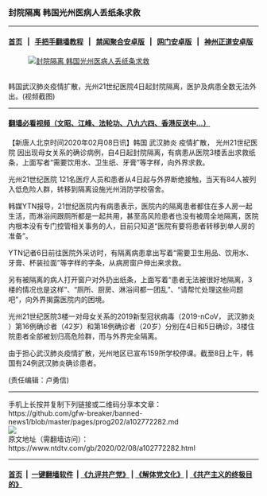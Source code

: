 ### 封院隔离 韩国光州医病人丢纸条求救
------------------------

#### [首页](https://github.com/gfw-breaker/banned-news1/blob/master/README.md) &nbsp;&nbsp;|&nbsp;&nbsp; [手把手翻墙教程](https://github.com/gfw-breaker/guides/wiki) &nbsp;&nbsp;|&nbsp;&nbsp; [禁闻聚合安卓版](https://github.com/gfw-breaker/bn-android) &nbsp;&nbsp;|&nbsp;&nbsp; [网门安卓版](https://github.com/oGate2/oGate) &nbsp;&nbsp;|&nbsp;&nbsp; [神州正道安卓版](https://github.com/SzzdOgate/update) 



<div><div class="featured_image">
 <a href="https://i.ntdtv.com/assets/uploads/2020/02/1-101.jpg" target="_blank">
  <figure>
   <img alt="封院隔离 韩国光州医病人丢纸条求救" src="https://i.ntdtv.com/assets/uploads/2020/02/1-101-800x450.jpg"/>
  </figure><br/>
 </a>
 <span class="caption">
  韩国武汉肺炎疫情扩散，光州21世纪医院4日起封院隔离，医护及病患全数无法外出。(视频截图)
 </span>
</div>
</div><hr/>

#### [翻墙必看视频（文昭、江峰、法轮功、八九六四、香港反送中...）](https://github.com/gfw-breaker/banned-news1/blob/master/pages/link3.md)

<div><div class="post_content" itemprop="articleBody">
 <p>
  【新唐人北京时间2020年02月08日讯】韩国
  <ok href="https://www.ntdtv.com/gb/武汉肺炎.htm">
   武汉肺炎
  </ok>
  疫情扩散，
  <ok href="https://www.ntdtv.com/gb/光州21世纪医院.htm">
   光州21世纪医院
  </ok>
  因出现母女关系的确诊病例，自4日起封院隔离，有病患从医院3楼丢出求救纸条，上面写者“需要饮用水、卫生纸、牙膏”等字样，向外界求救。
 </p>
 <p>
  <ok href="https://www.ntdtv.com/gb/光州21世纪医院.htm">
   光州21世纪医院
  </ok>
  121名医疗人员和患者从4日起与外界断绝接触，当天有84人被列入低危险人群，转移到隔离设施光州消防学校宿舍。
 </p>
 <p>
  韩媒YTN报导，21世纪医院内有病患表示，医院内的隔离患者都住在多人房一起生活，而淋浴间跟厕所都是一起共用，甚至高风险患者也没有被周全地隔离，医院内根本没有专门控管相关事务的人，目前只知道“医院有要将患者转移到单人房的准备”。
 </p>
 <p>
  YTN记者6日前往医院外采访时，有隔离病患拿出写着“需要卫生用品、饮用水、牙膏、杯装拉面”等字样的字条，从病房窗户伸出来求救。
 </p>
 <p>
  另有被隔离的病人打开窗户对外扔出纸条，上面写着“患者无法被很好地隔离，3楼的情况也是这样”、“厕所、厨房、淋浴间都一团乱”、“请帮忙处理这些问题吧”，向外界揭露医院内的困境。
 </p>
 <div class="video_fit_container">
 </div>
 <p>
  光州21世纪医院3楼一对母女关系的2019新型冠状病毒（2019-nCoV，
  <ok href="https://www.ntdtv.com/gb/武汉肺炎.htm">
   武汉肺炎
  </ok>
  ）第16例确诊者（42岁）和第18例确诊者（20岁）分别在4日和5日确诊，3楼住院患者全部被划归高危险群，而与外界完全隔离。
 </p>
 <p>
  由于担心武汉肺炎疫情扩散，光州地区已宣布159所学校停课。截至8日上午，韩国有24例武汉肺炎确诊患者。
 </p>
 <p>
  (责任编辑：卢勇信)
 </p>
 <div class="single_ad">
 </div>
</div>
</div>
<hr/>
手机上长按并复制下列链接或二维码分享本文章：<br/>
https://github.com/gfw-breaker/banned-news1/blob/master/pages/prog202/a102772282.md <br/>
<a href='https://github.com/gfw-breaker/banned-news1/blob/master/pages/prog202/a102772282.md'><img src='https://github.com/gfw-breaker/banned-news1/blob/master/pages/prog202/a102772282.md.png'/></a> <br/>
原文地址（需翻墙访问）：https://www.ntdtv.com/gb/2020/02/08/a102772282.html


------------------------
#### [首页](https://github.com/gfw-breaker/banned-news1/blob/master/README.md) &nbsp;|&nbsp; [一键翻墙软件](https://github.com/gfw-breaker/nogfw/blob/master/README.md) &nbsp;| [《九评共产党》](https://github.com/gfw-breaker/9ping.md/blob/master/README.md#九评之一评共产党是什么) | [《解体党文化》](https://github.com/gfw-breaker/jtdwh.md/blob/master/README.md) | [《共产主义的终极目的》](https://github.com/gfw-breaker/gczydzjmd.md/blob/master/README.md)


<img src='http://gfw-breaker.win/banned-news/pages/prog202/a102772282.md' width='0px' height='0px'/>